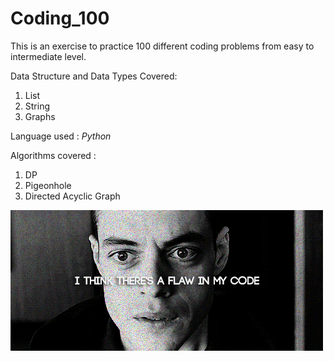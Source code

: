 # Coding_100

This is an exercise to practice  100 different coding problems from easy to intermediate level.

Data Structure and Data Types Covered: 
1. List
2. String
3. Graphs

Language used : _Python_

Algorithms covered :
1. DP
2. Pigeonhole
3. Directed Acyclic Graph


<img src="https://github.com/Adi1729/Coding_100/blob/master/Coding.gif">
